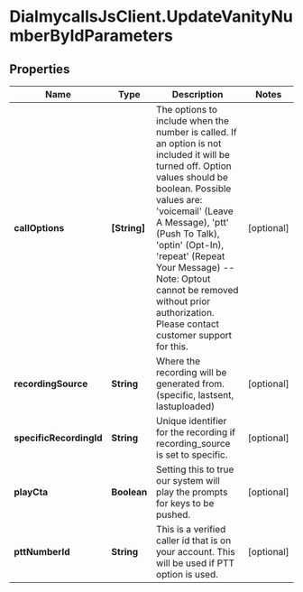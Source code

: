 # DialmycallsJsClient.UpdateVanityNumberByIdParameters

## Properties
Name | Type | Description | Notes
------------ | ------------- | ------------- | -------------
**callOptions** | **[String]** | The options to include when the number is called.  If an option is not included it will be turned off.  Option values should be boolean.  Possible values are: &#39;voicemail&#39; (Leave A Message), &#39;ptt&#39; (Push To Talk), &#39;optin&#39; (Opt-In), &#39;repeat&#39; (Repeat Your Message) -- Note: Optout cannot be removed without prior authorization.  Please contact customer support for this. | [optional] 
**recordingSource** | **String** | Where the recording will be generated from.  (specific, lastsent, lastuploaded) | [optional] 
**specificRecordingId** | **String** | Unique identifier for the recording if recording_source is set to specific. | [optional] 
**playCta** | **Boolean** | Setting this to true our system will play the prompts for keys to be pushed. | [optional] 
**pttNumberId** | **String** | This is a verified caller id that is on your account.  This will be used if PTT option is used. | [optional] 



